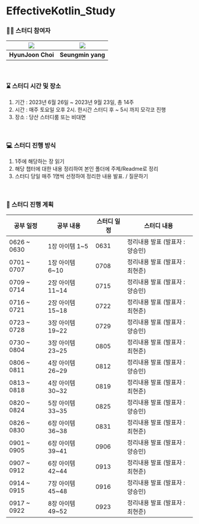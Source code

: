 # EffectiveKotlin_Study

### 🧞‍♀️ 스터디 참여자

|[![](https://github.com/H-Zoon.png?size=100)](https://github.com/H-Zoon)|[![](https://github.com/yjsmk0902.png?size=100)](https://github.com/yjsmk0902)|
|:---:|:---:|
| **HyunJoon Choi** | **Seungmin yang** | 

<br/>

### ⌛ 스터디 시간 및 장소
1. 기간 : 2023년 6월 26일 ~ 2023년 9월 23일, 총 14주 
2. 시간 : 매주 토요일 오후 2시. 한시간 스터디 후 ~ 5시 까지 모각코 진행
3. 장소 : 당산 스터디룸 또는 비대면

<br/>

### 💻 스터디 진행 방식 

1. 1주에 해당하는 장 읽기
2. 해당 챕터에 대한 내용 정리하여 본인 폴더에 주제/Readme로 정리
3. 스터디 당일 매주 1명씩 선정하여 정리한 내용 발표. / 질문하기

<br/>    

### 📆 스터디 진행 계획

| 공부 일정 | 공부 내용 | 스터디 일정 | 스터디 내용 |
| --- | --- | --- | --- |
| 0626 ~ 0630 | 1장 아이템 1~5 | 0631 | 정리내용 발표 (발표자 : 양승민) |
| 0701 ~ 0707 | 1장 아이템 6~10 | 0708 | 정리내용 발표 (발표자 : 최현준) |
| 0709 ~ 0714 | 2장 아이템 11~14 | 0715 | 정리내용 발표 (발표자 : 양승민) |
| 0716 ~ 0721 | 2장 아이템 15~18 | 0722 | 정리내용 발표 (발표자 : 최현준) |
| 0723 ~ 0728 | 3장 아이템 19~22 | 0729 | 정리내용 발표 (발표자 : 양승민) | 
| 0730 ~ 0804 | 3장 아이템 23~25 | 0805 | 정리내용 발표 (발표자 : 최현준) |
| 0806 ~ 0811 | 4장 아이템 26~29 | 0812 | 정리내용 발표 (발표자 : 양승민) |
| 0813 ~ 0818 | 4장 아이템 30~32 | 0819 | 정리내용 발표 (발표자 : 최현준) |
| 0820 ~ 0824 | 5장 아이템 33~35 | 0825 | 정리내용 발표 (발표자 : 양승민) |
| 0826 ~ 0830 | 6장 아이템 36~38 | 0831 | 정리내용 발표 (발표자 : 최현준) |
| 0901 ~ 0905 | 6장 아이템 39~41 | 0906 | 정리내용 발표 (발표자 : 양승민) |
| 0907 ~ 0912 | 6장 아이템 42~44 | 0913 | 정리내용 발표 (발표자 : 최현준) |
| 0914 ~ 0915 | 7장 아이템 45~48 | 0916 | 정리내용 발표 (발표자 : 양승민) |
| 0917 ~ 0922 | 8장 아이템 49~52 | 0923 | 정리내용 발표 (발표자 : 최현준) |



<br/>
